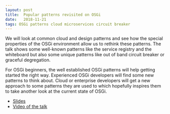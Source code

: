 ```yaml
---
layout: post
title:  Popular patterns revisited on OSGi
date:   2018-11-21
tags: OSGi patterns cloud microservices circuit breaker
---
```


We will look at common cloud and design patterns and see how the special properties of the OSGi environment allow us to rethink these patterns. The talk shows some well-known patterns like the service registry and the whiteboard but also some unique patterns like out of band circuit breaker or graceful degregation.

For OSGi beginners, the well established OSGi patterns will help getting started the right way. Experienced OSGi developers will find some new patterns to think about. Cloud or enterprise developers will get a new approach to some patterns they are used to which hopefully inspires them to take another look at the current state of OSGi.

* [Slides](https://www.slideshare.net/ChristianSchneider3/popular-patterns-revisited-on-osgi)
* [Video of the talk](https://youtu.be/PS2Ll6q1G-U)
